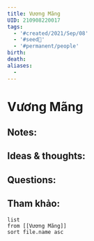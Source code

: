 ```yaml
---
title: Vương Mãng
UID: 210908220017
tags:
  - '#created/2021/Sep/08'
  - '#seed🥜'
  - '#permanent/people'
birth: 
death: 
aliases:
  - 
---
```

# Vương Mãng

## Notes:


## Ideas & thoughts:

## Questions:


## Tham khảo:
```dataview
list
from [[Vương Mãng]]
sort file.name asc
```